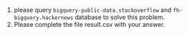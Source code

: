 1. please query `bigquery-public-data.stackoverflow` and `fh-bigquery.hackernews` database to solve this problem.
2. Please complete the file result.csv with your answer.
